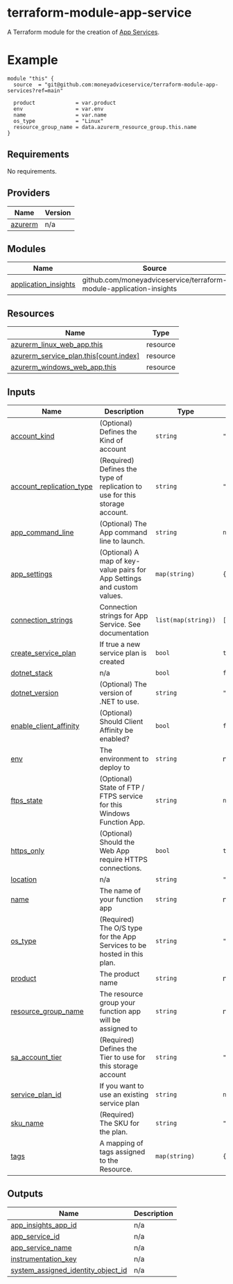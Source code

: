 # terraform-module-app-service
A Terraform module for the creation of [App Services](https://learn.microsoft.com/en-us/azure/app-service/overview).

# Example
```hcl
module "this" {
  source  = "git@github.com:moneyadviceservice/terraform-module-app-services?ref=main"
  
  product             = var.product
  env                 = var.env
  name                = var.name
  os_type             = "Linux"
  resource_group_name = data.azurerm_resource_group.this.name
}

```

<!-- BEGIN_TF_DOCS -->
## Requirements

No requirements.

## Providers

| Name | Version |
|------|---------|
| <a name="provider_azurerm"></a> [azurerm](#provider\_azurerm) | n/a |

## Modules

| Name | Source | Version |
|------|--------|---------|
| <a name="module_application_insights"></a> [application\_insights](#module\_application\_insights) | github.com/moneyadviceservice/terraform-module-application-insights | add_module |

## Resources

| Name | Type |
|------|------|
| [azurerm_linux_web_app.this](https://registry.terraform.io/providers/hashicorp/azurerm/latest/docs/resources/linux_web_app) | resource |
| [azurerm_service_plan.this[count.index]](https://registry.terraform.io/providers/hashicorp/azurerm/latest/docs/resources/service_plan) | resource |
| [azurerm_windows_web_app.this](https://registry.terraform.io/providers/hashicorp/azurerm/latest/docs/resources/windows_web_app) | resource |

## Inputs

| Name | Description | Type | Default | Required |
|------|-------------|------|---------|:--------:|
| <a name="input_account_kind"></a> [account\_kind](#input\_account\_kind) | (Optional) Defines the Kind of account | `string` | `"StorageV2"` | no |
| <a name="input_account_replication_type"></a> [account\_replication\_type](#input\_account\_replication\_type) | (Required) Defines the type of replication to use for this storage account. | `string` | `"ZRS"` | no |
| <a name="input_app_command_line"></a> [app\_command\_line](#input\_app\_command\_line) | (Optional) The App command line to launch. | `string` | `null` | no |
| <a name="input_app_settings"></a> [app\_settings](#input\_app\_settings) | (Optional) A map of key-value pairs for App Settings and custom values. | `map(string)` | `{}` | no |
| <a name="input_connection_strings"></a> [connection\_strings](#input\_connection\_strings) | Connection strings for App Service. See documentation | `list(map(string))` | `[]` | no |
| <a name="input_create_service_plan"></a> [create\_service\_plan](#input\_create\_service\_plan) | If true a new service plan is created | `bool` | `true` | no |
| <a name="input_dotnet_stack"></a> [dotnet\_stack](#input\_dotnet\_stack) | n/a | `bool` | `false` | no |
| <a name="input_dotnet_version"></a> [dotnet\_version](#input\_dotnet\_version) | (Optional) The version of .NET to use. | `string` | `"8.0"` | no |
| <a name="input_enable_client_affinity"></a> [enable\_client\_affinity](#input\_enable\_client\_affinity) | (Optional) Should Client Affinity be enabled? | `bool` | `false` | no |
| <a name="input_env"></a> [env](#input\_env) | The environment to deploy to | `string` | n/a | yes |
| <a name="input_ftps_state"></a> [ftps\_state](#input\_ftps\_state) | (Optional) State of FTP / FTPS service for this Windows Function App. | `string` | `null` | no |
| <a name="input_https_only"></a> [https\_only](#input\_https\_only) | (Optional) Should the Web App require HTTPS connections. | `bool` | `true` | no |
| <a name="input_location"></a> [location](#input\_location) | n/a | `string` | `"UK South"` | no |
| <a name="input_name"></a> [name](#input\_name) | The name of your function app | `string` | n/a | yes |
| <a name="input_os_type"></a> [os\_type](#input\_os\_type) | (Required) The O/S type for the App Services to be hosted in this plan. | `string` | `"Linux"` | no |
| <a name="input_product"></a> [product](#input\_product) | The product name | `string` | n/a | yes |
| <a name="input_resource_group_name"></a> [resource\_group\_name](#input\_resource\_group\_name) | The resource group your function app will be assigned to | `string` | n/a | yes |
| <a name="input_sa_account_tier"></a> [sa\_account\_tier](#input\_sa\_account\_tier) | (Required) Defines the Tier to use for this storage account | `string` | `"Standard"` | no |
| <a name="input_service_plan_id"></a> [service\_plan\_id](#input\_service\_plan\_id) | If you want to use an existing service plan | `string` | `null` | no |
| <a name="input_sku_name"></a> [sku\_name](#input\_sku\_name) | (Required) The SKU for the plan. | `string` | `"Y1"` | no |
| <a name="input_tags"></a> [tags](#input\_tags) | A mapping of tags assigned to the Resource. | `map(string)` | `{}` | no |

## Outputs

| Name | Description |
|------|-------------|
| <a name="output_app_insights_app_id"></a> [app\_insights\_app\_id](#output\_app\_insights\_app\_id) | n/a |
| <a name="output_app_service_id"></a> [app\_service\_id](#output\_app\_service\_id) | n/a |
| <a name="output_app_service_name"></a> [app\_service\_name](#output\_app\_service\_name) | n/a |
| <a name="output_instrumentation_key"></a> [instrumentation\_key](#output\_instrumentation\_key) | n/a |
| <a name="output_system_assigned_identity_object_id"></a> [system\_assigned\_identity\_object\_id](#output\_system\_assigned\_identity\_object\_id) | n/a |
<!-- END_TF_DOCS -->